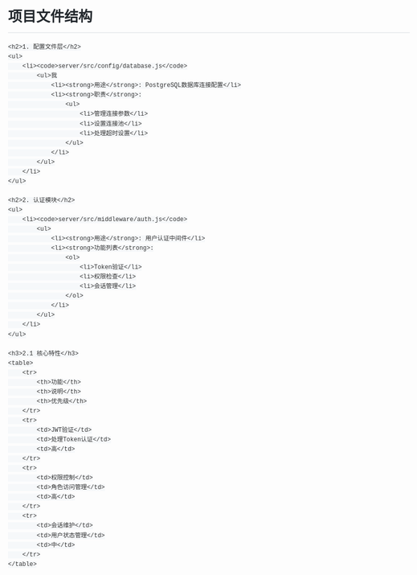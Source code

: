 <!DOCTYPE html>
<html>
<head>
    <style>
        body {
            font-family: -apple-system, BlinkMacSystemFont, "Segoe UI", Roboto, "Helvetica Neue", Arial, sans-serif;
            max-width: 800px;
            margin: 40px auto;
            padding: 20px;
            line-height: 1.6;
            color: #333;
        }
        h1 {
            border-bottom: 2px solid #eaecef;
            padding-bottom: 0.3em;
            font-size: 2em;
            color: #24292e;
        }
        h2 {
            font-size: 1.5em;
            color: #24292e;
            margin-top: 24px;
        }
        h3 {
            font-size: 1.25em;
            color: #24292e;
        }
        code {
            background-color: #f6f8fa;
            padding: 0.2em 0.4em;
            border-radius: 3px;
            font-family: SFMono-Regular, Consolas, "Liberation Mono", Menlo, monospace;
            font-size: 85%;
        }
        ul {
            padding-left: 20px;
        }
        li {
            margin: 8px 0;
        }
        strong {
            color: #24292e;
        }
        table {
            border-collapse: collapse;
            width: 100%;
            margin: 16px 0;
        }
        th, td {
            border: 1px solid #dfe2e5;
            padding: 8px 12px;
            text-align: left;
        }
        th {
            background-color: #f6f8fa;
        }
        tr:nth-child(even) {
            background-color: #f8f9fa;
        }
    </style>
</head>
<body>
    <h1>项目文件结构</h1>
    
    <h2>1. 配置文件层</h2>
    <ul>
        <li><code>server/src/config/database.js</code>
            <ul>我
                <li><strong>用途</strong>: PostgreSQL数据库连接配置</li>
                <li><strong>职责</strong>:
                    <ul>
                        <li>管理连接参数</li>
                        <li>设置连接池</li>
                        <li>处理超时设置</li>
                    </ul>
                </li>
            </ul>
        </li>
    </ul>
    
    <h2>2. 认证模块</h2>
    <ul>
        <li><code>server/src/middleware/auth.js</code>
            <ul>
                <li><strong>用途</strong>: 用户认证中间件</li>
                <li><strong>功能列表</strong>:
                    <ol>
                        <li>Token验证</li>
                        <li>权限检查</li>
                        <li>会话管理</li>
                    </ol>
                </li>
            </ul>
        </li>
    </ul>

    <h3>2.1 核心特性</h3>
    <table>
        <tr>
            <th>功能</th>
            <th>说明</th>
            <th>优先级</th>
        </tr>
        <tr>
            <td>JWT验证</td>
            <td>处理Token认证</td>
            <td>高</td>
        </tr>
        <tr>
            <td>权限控制</td>
            <td>角色访问管理</td>
            <td>高</td>
        </tr>
        <tr>
            <td>会话维护</td>
            <td>用户状态管理</td>
            <td>中</td>
        </tr>
    </table>
</body>
</html>